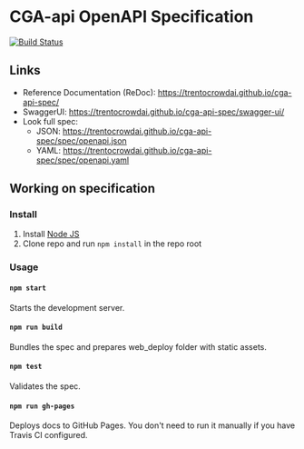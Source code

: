 # CGA-api OpenAPI Specification
[![Build Status](https://travis-ci.org/TrentoCrowdAI/cga-api-spec.svg?branch=master)](https://travis-ci.org/TrentoCrowdAI/cga-api-spec)
## Links

- Reference Documentation (ReDoc): https://trentocrowdai.github.io/cga-api-spec/
- SwaggerUI: https://trentocrowdai.github.io/cga-api-spec/swagger-ui/
- Look full spec:
    - JSON: https://trentocrowdai.github.io/cga-api-spec/spec/openapi.json
    - YAML: https://trentocrowdai.github.io/cga-api-spec/spec/openapi.yaml


## Working on specification
### Install

1. Install [Node JS](https://nodejs.org/)
2. Clone repo and run `npm install` in the repo root

### Usage

#### `npm start`
Starts the development server.

#### `npm run build`
Bundles the spec and prepares web_deploy folder with static assets.

#### `npm test`
Validates the spec.

#### `npm run gh-pages`
Deploys docs to GitHub Pages. You don't need to run it manually if you have Travis CI configured.
